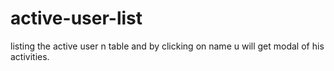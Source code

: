 # active-user-list
listing the active user n table and by clicking on name u will get modal of his activities.
